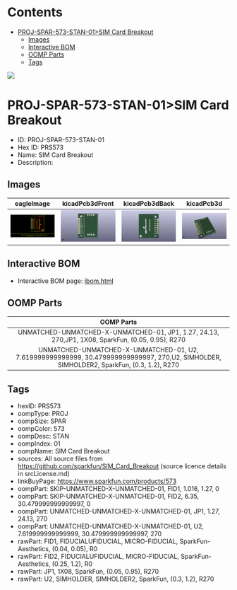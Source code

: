 



Contents
========

* [PROJ-SPAR-573-STAN-01>SIM Card Breakout](#proj-spar-573-stan-01sim-card-breakout)
	* [Images](#images)
	* [Interactive BOM](#interactive-bom)
	* [OOMP Parts](#oomp-parts)
	* [Tags](#tags)
  
![][im]
# PROJ-SPAR-573-STAN-01>SIM Card Breakout

- ID: PROJ-SPAR-573-STAN-01
- Hex ID: PRS573
- Name: SIM Card Breakout
- Description: 

## Images
  
  

|eagleImage|kicadPcb3dFront|kicadPcb3dBack|kicadPcb3d|
| :---: | :---: | :---: | :---: |
|[![eagleImage](eagleImage_140.png)](eagleImage_600.png)|[![kicadPcb3dFront](kicadPcb3dFront_140.png)](kicadPcb3dFront_600.png)|[![kicadPcb3dBack](kicadPcb3dBack_140.png)](kicadPcb3dBack_600.png)|[![kicadPcb3d](kicadPcb3d_140.png)](kicadPcb3d_600.png)|

## Interactive BOM

- Interactive BOM page: [ibom.html](kicad/bom/ibom.html)

## OOMP Parts
  

|OOMP Parts|
| :---: |
|UNMATCHED-UNMATCHED-X-UNMATCHED-01, JP1, 1.27, 24.13, 270,JP1, 1X08, SparkFun, (0.05, 0.95), R270|
|UNMATCHED-UNMATCHED-X-UNMATCHED-01, U2, 7.619999999999999, 30.479999999999997, 270,U2, SIMHOLDER, SIMHOLDER2, SparkFun, (0.3, 1.2), R270|

## Tags

- hexID: PRS573
- oompType: PROJ
- oompSize: SPAR
- oompColor: 573
- oompDesc: STAN
- oompIndex: 01
- oompName: SIM Card Breakout
- sources: All source files from https://github.com/sparkfun/SIM_Card_Breakout (source licence details in srcLicense.md)
- linkBuyPage: https://www.sparkfun.com/products/573
- oompPart: SKIP-UNMATCHED-X-UNMATCHED-01, FID1, 1.016, 1.27, 0
- oompPart: SKIP-UNMATCHED-X-UNMATCHED-01, FID2, 6.35, 30.479999999999997, 0
- oompPart: UNMATCHED-UNMATCHED-X-UNMATCHED-01, JP1, 1.27, 24.13, 270
- oompPart: UNMATCHED-UNMATCHED-X-UNMATCHED-01, U2, 7.619999999999999, 30.479999999999997, 270
- rawPart: FID1, FIDUCIALUFIDUCIAL, MICRO-FIDUCIAL, SparkFun-Aesthetics, (0.04, 0.05), R0
- rawPart: FID2, FIDUCIALUFIDUCIAL, MICRO-FIDUCIAL, SparkFun-Aesthetics, (0.25, 1.2), R0
- rawPart: JP1, 1X08, SparkFun, (0.05, 0.95), R270
- rawPart: U2, SIMHOLDER, SIMHOLDER2, SparkFun, (0.3, 1.2), R270



[im]: kicadPcb3d_450.png
